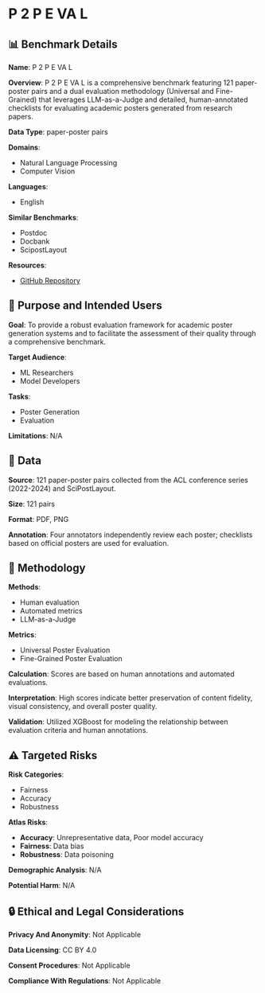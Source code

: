 # P 2 P E VA L

## 📊 Benchmark Details

**Name**: P 2 P E VA L

**Overview**: P 2 P E VA L is a comprehensive benchmark featuring 121 paper-poster pairs and a dual evaluation methodology (Universal and Fine-Grained) that leverages LLM-as-a-Judge and detailed, human-annotated checklists for evaluating academic posters generated from research papers.

**Data Type**: paper-poster pairs

**Domains**:
- Natural Language Processing
- Computer Vision

**Languages**:
- English

**Similar Benchmarks**:
- Postdoc
- Docbank
- ScipostLayout

**Resources**:
- [GitHub Repository](https://github.com/multimodal-art-projection/P2P)

## 🎯 Purpose and Intended Users

**Goal**: To provide a robust evaluation framework for academic poster generation systems and to facilitate the assessment of their quality through a comprehensive benchmark.

**Target Audience**:
- ML Researchers
- Model Developers

**Tasks**:
- Poster Generation
- Evaluation

**Limitations**: N/A

## 💾 Data

**Source**: 121 paper-poster pairs collected from the ACL conference series (2022-2024) and SciPostLayout.

**Size**: 121 pairs

**Format**: PDF, PNG

**Annotation**: Four annotators independently review each poster; checklists based on official posters are used for evaluation.

## 🔬 Methodology

**Methods**:
- Human evaluation
- Automated metrics
- LLM-as-a-Judge

**Metrics**:
- Universal Poster Evaluation
- Fine-Grained Poster Evaluation

**Calculation**: Scores are based on human annotations and automated evaluations.

**Interpretation**: High scores indicate better preservation of content fidelity, visual consistency, and overall poster quality.

**Validation**: Utilized XGBoost for modeling the relationship between evaluation criteria and human annotations.

## ⚠️ Targeted Risks

**Risk Categories**:
- Fairness
- Accuracy
- Robustness

**Atlas Risks**:
- **Accuracy**: Unrepresentative data, Poor model accuracy
- **Fairness**: Data bias
- **Robustness**: Data poisoning

**Demographic Analysis**: N/A

**Potential Harm**: N/A

## 🔒 Ethical and Legal Considerations

**Privacy And Anonymity**: Not Applicable

**Data Licensing**: CC BY 4.0

**Consent Procedures**: Not Applicable

**Compliance With Regulations**: Not Applicable
